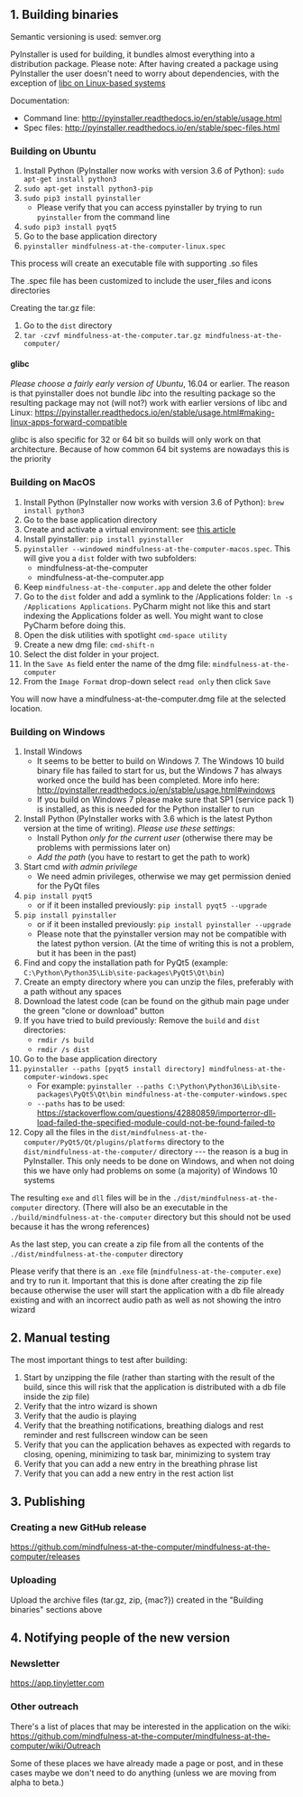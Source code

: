 ## 1. Building binaries

Semantic versioning is used: semver.org

PyInstaller is used for building, it bundles almost everything into a distribution package. Please note: After having created a package using PyInstaller the user doesn't need to worry about dependencies, with the exception of [libc on Linux-based systems](https://pyinstaller.readthedocs.io/en/stable/usage.html#making-linux-apps-forward-compatible)

Documentation:
* Command line: http://pyinstaller.readthedocs.io/en/stable/usage.html
* Spec files: http://pyinstaller.readthedocs.io/en/stable/spec-files.html


### Building on Ubuntu

1. Install Python (PyInstaller now works with version 3.6 of Python): `sudo apt-get install python3`
1. `sudo apt-get install python3-pip`
1. `sudo pip3 install pyinstaller`
   * Please verify that you can access pyinstaller by trying to run `pyinstaller` from the command line
1. `sudo pip3 install pyqt5`
1. Go to the base application directory
1. `pyinstaller mindfulness-at-the-computer-linux.spec`

This process will create an executable file with supporting .so files

The .spec file has been customized to include the user_files and icons directories

Creating the tar.gz file:
1. Go to the `dist` directory
2. `tar -czvf mindfulness-at-the-computer.tar.gz mindfulness-at-the-computer/`

#### glibc

*Please choose a fairly early version of Ubuntu*, 16.04 or earlier. The reason is that pyinstaller does not bundle *libc* into the resulting package so the resulting package may not (will not?) work with earlier versions of libc and Linux:
https://pyinstaller.readthedocs.io/en/stable/usage.html#making-linux-apps-forward-compatible

glibc is also specific for 32 or 64 bit so builds will only work on that architecture. Because of how common 64 bit systems are nowadays this is the priority


### Building on MacOS

1. Install Python (PyInstaller now works with version 3.6 of Python): `brew install python3`
2. Go to the base application directory
3. Create and activate a virtual environment: see [this article](using-virtual-environment.md)
4. Install pyinstaller: `pip install pyinstaller`
5. `pyinstaller --windowed mindfulness-at-the-computer-macos.spec`. This will give you a `dist` folder with two subfolders:
    - mindfulness-at-the-computer
    - mindfulness-at-the-computer.app
6. Keep `mindfulness-at-the-computer.app` and delete the other folder
7. Go to the `dist` folder and add a symlink to the /Applications folder: `ln -s /Applications Applications`. 
   PyCharm might not like this and start indexing the Applications folder as well.
   You might want to close PyCharm before doing this.
8. Open the disk utilities with spotlight `cmd-space utility`
9. Create a new dmg file: `cmd-shift-n`
10. Select the dist folder in your project. 
11. In the `Save As` field enter the name of the dmg file: `mindfulness-at-the-computer`
12. From the `Image Format` drop-down select `read only` then click `Save`

You will now have a mindfulness-at-the-computer.dmg file at the selected location.


### Building on Windows

1. Install Windows
   * It seems to be better to build on Windows 7. The Windows 10 build binary file has failed to start for us, but the Windows 7 has always worked once the build has been completed. More info here: http://pyinstaller.readthedocs.io/en/stable/usage.html#windows
   * If you build on Windows 7 please make sure that SP1 (service pack 1) is installed, as this is needed for the Python installer to run
2. Install Python (PyInstaller works with 3.6 which is the latest Python version at the time of writing). *Please use these settings*:
   * Install Python *only for the current user* (otherwise there may be problems with permissions later on)
   * *Add the path* (you have to restart to get the path to work)
3. Start cmd *with admin privilege*
   * We need admin privileges, otherwise we may get permission denied for the PyQt files
4. `pip install pyqt5`
   * or if it been installed previously: `pip install pyqt5 --upgrade`
5. `pip install pyinstaller`
   * or if it been installed previously: `pip install pyinstaller --upgrade`
   * Please note that the pyinstaller version may not be compatible with the latest python version. (At the time of writing this is not a problem, but it has been in the past)
6. Find and copy the installation path for PyQt5 (example: `C:\Python\Python35\Lib\site-packages\PyQt5\Qt\bin`)
7. Create an empty directory where you can unzip the files, preferably with a path without any spaces
8. Download the latest code (can be found on the github main page under the green "clone or download" button
9. If you have tried to build previously: Remove the `build` and `dist` directories:
   * `rmdir /s build`
   * `rmdir /s dist`
10. Go to the base application directory
11. `pyinstaller --paths [pyqt5 install directory] mindfulness-at-the-computer-windows.spec`
    * For example: `pyinstaller --paths C:\Python\Python36\Lib\site-packages\PyQt5\Qt\bin mindfulness-at-the-computer-windows.spec`
    * `--paths` has to be used: https://stackoverflow.com/questions/42880859/importerror-dll-load-failed-the-specified-module-could-not-be-found-failed-to
12. Copy all the files in the `dist/mindfulness-at-the-computer/PyQt5/Qt/plugins/platforms` directory to the `dist/mindfulness-at-the-computer/` directory --- the reason is a bug in PyInstaller. This only needs to be done on Windows, and when not doing this we have only had problems on some (a majority) of Windows 10 systems

The resulting `exe` and `dll` files will be in the `./dist/mindfulness-at-the-computer` directory. (There will also be an executable in the `./build/mindfulness-at-the-computer` directory but this should not be used because it has the wrong references)

As the last step, you can create a zip file from all the contents of the `./dist/mindfulness-at-the-computer` directory

Please verify that there is an `.exe` file (`mindfulness-at-the-computer.exe`) and try to run it. Important that this is done after creating the zip file because otherwise the user will start the application with a db file already existing and with an incorrect audio path as well as not showing the intro wizard



## 2. Manual testing

The most important things to test after building:
1. Start by unzipping the file (rather than starting with the result of the build, since this will risk that the application is distributed with a db file inside the zip file)
2. Verify that the intro wizard is shown
3. Verify that the audio is playing
4. Verify that the breathing notifications, breathing dialogs and rest reminder and rest fullscreen window can be seen
5. Verify that you can the application behaves as expected with regards to closing, opening, minimizing to task bar, minimizing to system tray
6. Verify that you can add a new entry in the breathing phrase list
7. Verify that you can add a new entry in the rest action list



## 3. Publishing

### Creating a new GitHub release

https://github.com/mindfulness-at-the-computer/mindfulness-at-the-computer/releases

### Uploading

Upload the archive files (tar.gz, zip, {mac?}) created in the "Building binaries" sections above


## 4. Notifying people of the new version

### Newsletter

https://app.tinyletter.com

### Other outreach

There's a list of places that may be interested in the application on the wiki:
https://github.com/mindfulness-at-the-computer/mindfulness-at-the-computer/wiki/Outreach

Some of these places we have already made a page or post, and in these cases maybe we don't need to do anything (unless we are moving from alpha to beta.)
